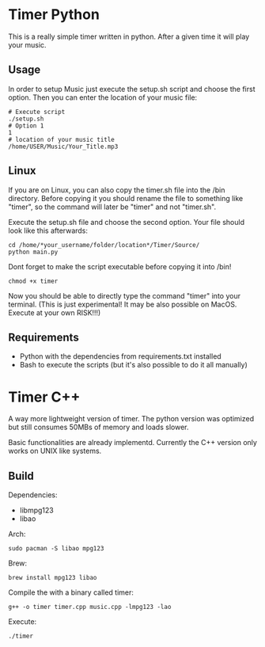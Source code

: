 # Timer Python

This is a really simple timer written in python. After a given time it will play your music. 

## Usage

In order to setup Music just execute the setup.sh script and choose the first option. 
Then you can enter the location of your music file: 
```
# Execute script
./setup.sh
# Option 1 
1
# location of your music title 
/home/USER/Music/Your_Title.mp3
```

## Linux 

If you are on Linux, you can also copy the timer.sh file into the /bin directory. 
Before copying it you should rename the file to something like "timer", so the command will later be "timer" and not "timer.sh".  

Execute the setup.sh file and choose the second option. Your file should look like this afterwards: 

```
cd /home/*your_username/folder/location*/Timer/Source/
python main.py
```

Dont forget to make the script executable before copying it into /bin!
```
chmod +x timer
```
Now you should be able to directly type the command "timer" into your terminal.
(This is just experimental! It may be also possible on MacOS. Execute at your own RISK!!!)

## Requirements

- Python with the dependencies from requirements.txt installed
- Bash to execute the scripts (but it's also possible to do it all manually)


# Timer C++
A way more lightweight version of timer. The python version was optimized but still consumes 50MBs of memory and loads slower.

Basic functionalities are already implementd. Currently the C++ version only works on UNIX like systems.

## Build
Dependencies:
- libmpg123
- libao

Arch:
```
sudo pacman -S libao mpg123
```
Brew:
```
brew install mpg123 libao
```

Compile the with a binary called timer:
```
g++ -o timer timer.cpp music.cpp -lmpg123 -lao
```
Execute:
```
./timer
```
